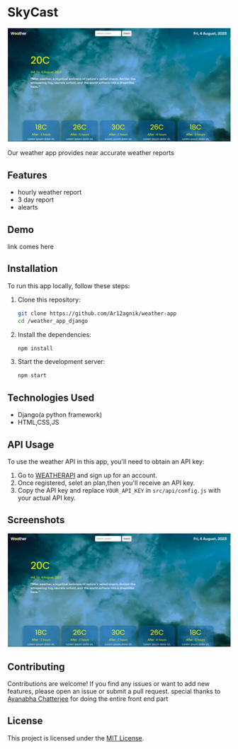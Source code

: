 
# <h1>SkyCast</h1>


<img src="screenshot.png" alt="screenshorts"/>

Our weather app provides near accurate weather reports 

## Features

- hourly weather report
- 3 day report
- alearts

## Demo

link comes here
## Installation

To run this app locally, follow these steps:

1. Clone this repository:
   ```bash
   git clone https://github.com/Ar12agnik/weather-app
   cd /weather_app_django
   ```

2. Install the dependencies:
   ```bash
   npm install
   ```

3. Start the development server:
   ```bash
   npm start
   ```

## Technologies Used

- Django(a python framework)
- HTML,CSS,JS

## API Usage

To use the weather API in this app, you'll need to obtain an API key:

1. Go to [WEATHERAPI](https://www.weatherapi.com/) and sign up for an account.
2. Once registered, selet an plan,then you'll receive an API key.
3. Copy the API key and replace `YOUR_API_KEY` in `src/api/config.js` with your actual API key.

## Screenshots

![Screenshot 1](screenshot.png)


## Contributing

Contributions are welcome! If you find any issues or want to add new features, please open an issue or submit a pull request.
special thanks to [Ayanabha Chatterjee](https://github.com/aYgCOO) for doing the entire front end part

## License

This project is licensed under the [MIT License](./LICENSE).
